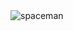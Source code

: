 
<img src="https://external-content.duckduckgo.com/iu/?u=http%3A%2F%2Fi.imgur.com%2F8wdp2.jpg&f=1&nofb=1" alt="spaceman" />
